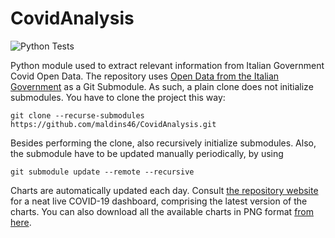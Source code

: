 # CovidAnalysis
![Python Tests](https://github.com/maldins46/CovidAnalysis/workflows/Python%20Tests/badge.svg)

Python module used to extract relevant information from Italian Government Covid Open Data. The repository uses [Open Data from the Italian Government](https://github.com/pcm-dpc/COVID-19) as a Git Submodule. As such, a plain clone does not initialize submodules. You have to clone the project this way:

```
git clone --recurse-submodules https://github.com/maldins46/CovidAnalysis.git 
```
Besides performing the clone, also recursively initialize submodules. Also, the submodule have to be updated manually periodically, by using

```
git submodule update --remote --recursive
```

Charts are automatically updated each day. Consult [the repository website](https://maldins46.github.io/CovidAnalysis) for a neat live COVID-19 dashboard, comprising the latest version of the charts. You can also download all the available charts in PNG format [from here](https://github.com/maldins46/CovidAnalysis/releases/latest).
